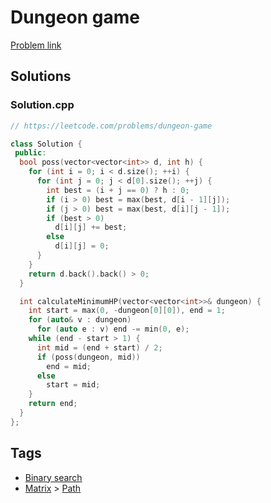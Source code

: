 # Dungeon game

[Problem link](https://leetcode.com/problems/dungeon-game)

## Solutions


### Solution.cpp
```cpp
// https://leetcode.com/problems/dungeon-game

class Solution {
 public:
  bool poss(vector<vector<int>> d, int h) {
    for (int i = 0; i < d.size(); ++i) {
      for (int j = 0; j < d[0].size(); ++j) {
        int best = (i + j == 0) ? h : 0;
        if (i > 0) best = max(best, d[i - 1][j]);
        if (j > 0) best = max(best, d[i][j - 1]);
        if (best > 0)
          d[i][j] += best;
        else
          d[i][j] = 0;
      }
    }
    return d.back().back() > 0;
  }

  int calculateMinimumHP(vector<vector<int>>& dungeon) {
    int start = max(0, -dungeon[0][0]), end = 1;
    for (auto& v : dungeon)
      for (auto e : v) end -= min(0, e);
    while (end - start > 1) {
      int mid = (end + start) / 2;
      if (poss(dungeon, mid))
        end = mid;
      else
        start = mid;
    }
    return end;
  }
};
```
## Tags

* [Binary search](/Collections/binary-search.md#binary-search)
* [Matrix](/Collections/matrix.md#matrix) > [Path](/Collections/matrix.md#path)
